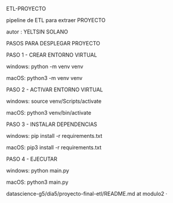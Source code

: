 ETL-PROYECTO

pipeline de ETL para extraer PROYECTO

autor : YELTSIN SOLANO

PASOS PARA DESPLEGAR PROYECTO

PASO 1 - CREAR ENTORNO VIRTUAL

windows:
python -m venv venv

macOS:
python3 -m venv venv

PASO 2 - ACTIVAR ENTORNO VIRTUAL

windows:
source venv/Scripts/activate

macOS:
python3 venv/bin/activate


PASO 3 - INSTALAR DEPENDENCIAS

windows:
pip install -r requirements.txt

macOS:
pip3 install -r requirements.txt

PASO 4 - EJECUTAR

windows:
python main.py

macOS:
python3 main.py

datascience-g5/dia5/proyecto-final-etl/README.md at modulo2 ·
